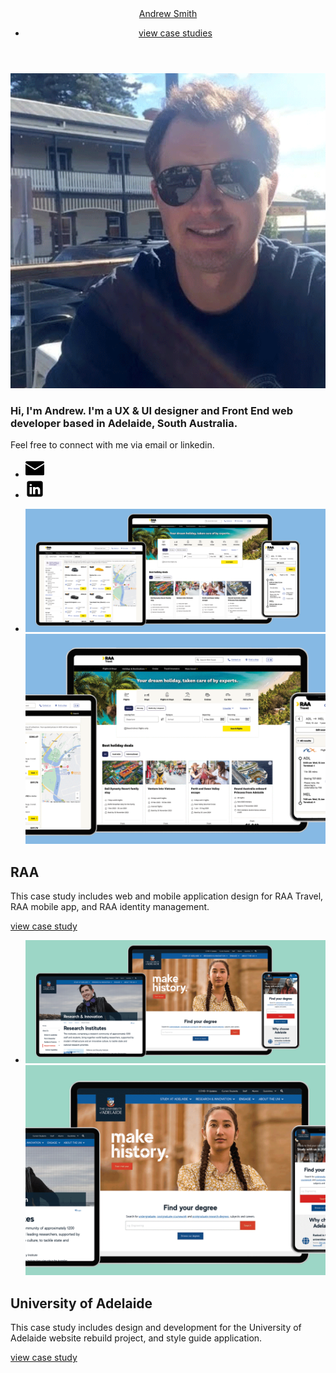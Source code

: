 <div class="content-container">
<!-- Header -->
<header>
	<div class="">
    	<div class="row-fluid">
        	<div class="span6">
            	<div id="logo">
                    <a href="index.html" title="NAME">Andrew Smith</a>
        		</div>
            </div>
            <div class="span6">
        		<nav id="menu">
                    <ul id="menu-nav">
                        <li><a href="#work" id="work">view case studies</a></li>
                        <!-- <li><a href="about.html">about</a></li> -->
                        <!-- <li class="hidden-phone"><a href="contact.html" class="btn btn-inverse">contact</a></li>
                        <li class="visible-phone"><a href="contact.html">contact</a></li> -->
                    </ul>
                </nav>
        	</div>
        </div>
    </div>
</header>
<!-- End Header -->

<!-- Start Intro Box -->
<section id="intro-box" class="home margin-0">
	<div class="">
        <div class="row-fluid">
            <div class="span10 offset1">
                <div class="row-fluid">
                    <div class="span2 text-left">
                        <img src="assets/img/profile.png" class="img-circle profile">
                    </div>
                    <div class="span10">
                        <h3>Hi, I'm Andrew. I'm a <span class="alt-font blue-text">UX & UI designer</span> and <span class="alt-font green-text">Front End web developer</span> based in Adelaide, South Australia.</h3>
                        <p>Feel free to connect with me via email or linkedin.</p>
                        <ul class="inline text-left">
                            <li><a href="mai&#108;t&#111;&#58;%6&#49;&#115;&#37;6Di%74hd%69&#103;i%74al&#64;gm&#97;%&#54;9&#108;&#46;com"target="_blank"><svg xmlns="http://www.w3.org/2000/svg" viewBox="0 0 128 96" width="30" height="30" id="email"><g data-name="Layer 2"><path d="M0 11.283V8a8 8 0 0 1 8-8h112a8 8 0 0 1 8 8v3.283l-64 40zm66.12 48.11a4.004 4.004 0 0 1-4.24 0L0 20.717V88a8 8 0 0 0 8 8h112a8 8 0 0 0 8-8V20.717z"></path></g></svg></a>
                            </li>
                            <li><a href="https://www.linkedin.com/in/andrewstephensmith/" target="_blank" class="social"><svg xmlns="http://www.w3.org/2000/svg" x="0px" y="0px" width="30" height="30" viewBox="0 0 50 50"><path d="M41,4H9C6.24,4,4,6.24,4,9v32c0,2.76,2.24,5,5,5h32c2.76,0,5-2.24,5-5V9C46,6.24,43.76,4,41,4z M17,20v19h-6V20H17z M11,14.47c0-1.4,1.2-2.47,3-2.47s2.93,1.07,3,2.47c0,1.4-1.12,2.53-3,2.53C12.2,17,11,15.87,11,14.47z M39,39h-6c0,0,0-9.26,0-10 c0-2-1-4-3.5-4.04h-0.08C27,24.96,26,27.02,26,29c0,0.91,0,10,0,10h-6V20h6v2.56c0,0,1.93-2.56,5.81-2.56 c3.97,0,7.19,2.73,7.19,8.26V39z"></path></svg></a>
                            </li>
                        </ul>
                    </div>
                </div>
            </div> 
        </div>
    </div>
</section>
<!-- End Intro Box -->

<!-- Start Section Portfolio Projects -->
<section id="portfolio" class="margin-100 portfolio">
    <div class="row-fluid">
        <div id="portfolio-projects">
            <ul id="projects" class="portfolio-gallery">
                <li class="item-project no-icon home span12">
                    <a href="raa.html">
                        <img src="assets/img/RAA-banner.png" alt="" class="desktop-banner">
                        <img src="assets/img/RAA-banner-mobile.png" alt="" class="mobile-banner">
                    </a>
                </li>       
            </ul>
        </div>
    </div>
    <div class="row-fluid">
        <div class="span12">
            <h2>RAA</h2>
            <p>This case study includes web and mobile application design for RAA Travel, RAA mobile app, and RAA identity management.</p>
            <a href="raa.html" class="btn btn-inverse">view case study</a>
        </div>
    </div>
</section>
<!-- End Section Portfolio Projects -->

<!-- Start Section Portfolio Projects -->
<section id="" class="margin-100 portfolio">
    <div class="row-fluid">
        <div id="portfolio-projects" class="portfolio-gallery">
            <ul id="projects">
                <li class="item-project no-icon home span12">
                    <a href="uofa.html">
                        <img src="assets/img/UofA-banner.png" alt="" class="desktop-banner">
                        <img src="assets/img/UofA-banner-mobile.png" alt="" class="mobile-banner">
                    </a>
                </li>   
            </ul>
        </div>
    </div>
    <div class="row-fluid">
        <div class="span12">
            <h2>University of Adelaide</h2>
            <p>This case study includes design and development for the University of Adelaide website rebuild project, and style guide application.</p>
            <a href="uofa.html" class="btn btn-inverse">view case study</a>
        </div>
    </div>
</section>
<!-- End Section Portfolio Projects -->

</div>
<!-- content-container -->
